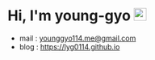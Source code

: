 # Hi, I'm young-gyo <img src="https://media.giphy.com/media/hvRJCLFzcasrR4ia7z/giphy.gif" width="25px">

[//]: # (- 🌱 풀스텍 개발을 지향하는 백엔드 개발자 입니다.)

[//]: # (- 꾸준히 성장하기 위해 노력하는 개발자 입니다)

[//]: # (- 사람이 읽기 편한 코드를 작성하기 위해 노력합니다.)

[//]: # (- 테스트코드로 작성한코드를 항상 검증 합니다.)

[//]: # (- 문서를 통한 협업을 좋아합니다.)

[//]: # (- 풀스텍 개발을 지향하는 백엔드 개발자 입니다.)

[//]: # ( )

[//]: # (---)

- mail : younggyo114.me@gmail.com
- blog : https://lyg0114.github.io

[//]: # (## Stats)

[//]: # (![github stats]&#40;https://github-readme-stats.vercel.app/api?username=lyg0114&show_icons=true&theme=dark&#41;)
